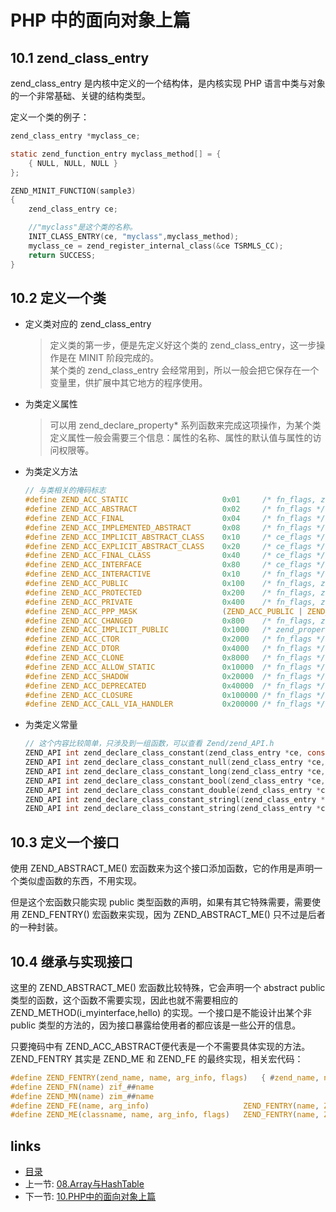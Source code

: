 PHP 中的面向对象上篇
===

10.1 zend_class_entry
---

zend_class_entry 是内核中定义的一个结构体，是内核实现 PHP 语言中类与对象的一个非常基础、关键的结构类型。

定义一个类的例子：

```c
zend_class_entry *myclass_ce;

static zend_function_entry myclass_method[] = {
    { NULL, NULL, NULL }
};

ZEND_MINIT_FUNCTION(sample3)
{
    zend_class_entry ce;

    //"myclass"是这个类的名称。
    INIT_CLASS_ENTRY(ce, "myclass",myclass_method);
    myclass_ce = zend_register_internal_class(&ce TSRMLS_CC);
    return SUCCESS;
}
```

10.2 定义一个类
---

+ 定义类对应的 zend_class_entry
  > 定义类的第一步，便是先定义好这个类的 zend_class_entry，这一步操作是在 MINIT 阶段完成的。  
  > 某个类的 zend_class_entry 会经常用到，所以一般会把它保存在一个变量里，供扩展中其它地方的程序使用。

+ 为类定义属性
  > 可以用 zend_declare_property* 系列函数来完成这项操作，为某个类定义属性一般会需要三个信息：属性的名称、属性的默认值与属性的访问权限等。

+ 为类定义方法
  
  ```c
  // 与类相关的掩码标志
  #define ZEND_ACC_STATIC                     0x01     /* fn_flags, zend_property_info.flags */
  #define ZEND_ACC_ABSTRACT                   0x02     /* fn_flags */
  #define ZEND_ACC_FINAL                      0x04     /* fn_flags */
  #define ZEND_ACC_IMPLEMENTED_ABSTRACT       0x08     /* fn_flags */
  #define ZEND_ACC_IMPLICIT_ABSTRACT_CLASS    0x10     /* ce_flags */
  #define ZEND_ACC_EXPLICIT_ABSTRACT_CLASS    0x20     /* ce_flags */
  #define ZEND_ACC_FINAL_CLASS                0x40     /* ce_flags */
  #define ZEND_ACC_INTERFACE                  0x80     /* ce_flags */
  #define ZEND_ACC_INTERACTIVE                0x10     /* fn_flags */
  #define ZEND_ACC_PUBLIC                     0x100    /* fn_flags, zend_property_info.flags */
  #define ZEND_ACC_PROTECTED                  0x200    /* fn_flags, zend_property_info.flags */
  #define ZEND_ACC_PRIVATE                    0x400    /* fn_flags, zend_property_info.flags */
  #define ZEND_ACC_PPP_MASK                   (ZEND_ACC_PUBLIC | ZEND_ACC_PROTECTED | ZEND_ACC_PRIVATE)
  #define ZEND_ACC_CHANGED                    0x800    /* fn_flags, zend_property_info.flags */
  #define ZEND_ACC_IMPLICIT_PUBLIC            0x1000   /* zend_property_info.flags; unused (1) */
  #define ZEND_ACC_CTOR                       0x2000   /* fn_flags */
  #define ZEND_ACC_DTOR                       0x4000   /* fn_flags */
  #define ZEND_ACC_CLONE                      0x8000   /* fn_flags */
  #define ZEND_ACC_ALLOW_STATIC               0x10000  /* fn_flags */
  #define ZEND_ACC_SHADOW                     0x20000  /* fn_flags */
  #define ZEND_ACC_DEPRECATED                 0x40000  /* fn_flags */
  #define ZEND_ACC_CLOSURE                    0x100000 /* fn_flags */
  #define ZEND_ACC_CALL_VIA_HANDLER           0x200000 /* fn_flags */
  ```

+ 为类定义常量

  ```c
  // 这个内容比较简单，只涉及到一组函数，可以查看 Zend/zend_API.h
  ZEND_API int zend_declare_class_constant(zend_class_entry *ce, const char *name, size_t name_length, zval *value TSRMLS_DC);
  ZEND_API int zend_declare_class_constant_null(zend_class_entry *ce, const char *name, size_t name_length TSRMLS_DC);
  ZEND_API int zend_declare_class_constant_long(zend_class_entry *ce, const char *name, size_t name_length, long value TSRMLS_DC);
  ZEND_API int zend_declare_class_constant_bool(zend_class_entry *ce, const char *name, size_t name_length, zend_bool value TSRMLS_DC);
  ZEND_API int zend_declare_class_constant_double(zend_class_entry *ce, const char *name, size_t name_length, double value TSRMLS_DC);
  ZEND_API int zend_declare_class_constant_stringl(zend_class_entry *ce, const char *name, size_t name_length, const char *value, size_t value_length TSRMLS_DC);
  ZEND_API int zend_declare_class_constant_string(zend_class_entry *ce, const char *name, size_t name_length, const char *value TSRMLS_DC);
  ```

10.3 定义一个接口
---

使用 ZEND_ABSTRACT_ME() 宏函数来为这个接口添加函数，它的作用是声明一个类似虚函数的东西，不用实现。  

但是这个宏函数只能实现 public 类型函数的声明，如果有其它特殊需要，需要使用 ZEND_FENTRY() 宏函数来实现，因为 ZEND_ABSTRACT_ME() 只不过是后者的一种封装。

10.4 继承与实现接口
---

这里的 ZEND_ABSTRACT_ME() 宏函数比较特殊，它会声明一个 abstract public 类型的函数，这个函数不需要实现，因此也就不需要相应的 ZEND_METHOD(i_myinterface,hello) 的实现。一个接口是不能设计出某个非 public 类型的方法的，因为接口暴露给使用者的都应该是一些公开的信息。  

只要掩码中有 ZEND_ACC_ABSTRACT便代表是一个不需要具体实现的方法。ZEND_FENTRY 其实是 ZEND_ME 和 ZEND_FE 的最终实现，相关宏代码：

```c
#define ZEND_FENTRY(zend_name, name, arg_info, flags)   { #zend_name, name, arg_info, (zend_uint) (sizeof(arg_info)/sizeof(struct _zend_arg_info)-1), flags },
#define ZEND_FN(name) zif_##name
#define ZEND_MN(name) zim_##name
#define ZEND_FE(name, arg_info)                     ZEND_FENTRY(name, ZEND_FN(name), arg_info, 0)
#define ZEND_ME(classname, name, arg_info, flags)   ZEND_FENTRY(name, ZEND_MN(classname##_##name), arg_info, flags)
```

links
---

+ [目录](00.目录.md)
+ 上一节: [08.Array与HashTable](08.Array与HashTable.md)
+ 下一节: [10.PHP中的面向对象上篇](10.PHP中的面向对象上篇.md)
